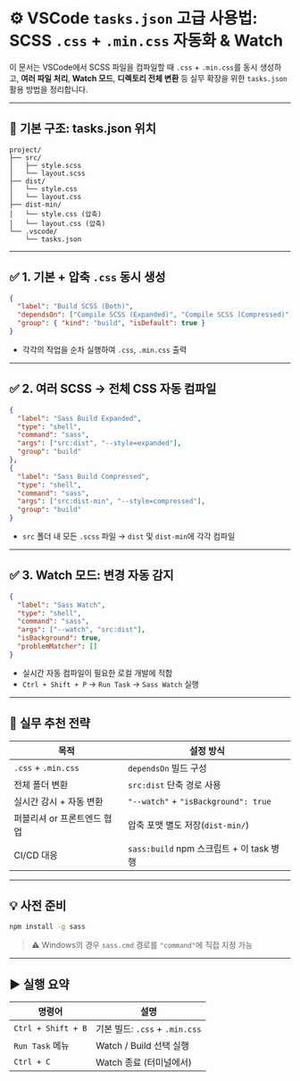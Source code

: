 # ⚙️ VSCode `tasks.json` 고급 사용법: SCSS `.css` + `.min.css` 자동화 & Watch

이 문서는 VSCode에서 SCSS 파일을 컴파일할 때 `.css` + `.min.css`를 동시 생성하고, **여러 파일 처리**, **Watch 모드**, **디렉토리 전체 변환** 등 실무 확장을 위한 `tasks.json` 활용 방법을 정리합니다.

---

## 📁 기본 구조: tasks.json 위치

```
project/
├── src/
│   ├── style.scss
│   └── layout.scss
├── dist/
│   └── style.css
│   └── layout.css
├── dist-min/
│   └── style.css (압축)
│   └── layout.css (압축)
└── .vscode/
    └── tasks.json
```

---

## ✅ 1. 기본 + 압축 `.css` 동시 생성

```json
{
  "label": "Build SCSS (Both)",
  "dependsOn": ["Compile SCSS (Expanded)", "Compile SCSS (Compressed)"],
  "group": { "kind": "build", "isDefault": true }
}
```

- 각각의 작업을 순차 실행하여 `.css`, `.min.css` 출력

---

## ✅ 2. 여러 SCSS → 전체 CSS 자동 컴파일

```json
{
  "label": "Sass Build Expanded",
  "type": "shell",
  "command": "sass",
  "args": ["src:dist", "--style=expanded"],
  "group": "build"
},
{
  "label": "Sass Build Compressed",
  "type": "shell",
  "command": "sass",
  "args": ["src:dist-min", "--style=compressed"],
  "group": "build"
}
```

- `src` 폴더 내 모든 `.scss` 파일 → `dist` 및 `dist-min`에 각각 컴파일

---

## ✅ 3. Watch 모드: 변경 자동 감지

```json
{
  "label": "Sass Watch",
  "type": "shell",
  "command": "sass",
  "args": ["--watch", "src:dist"],
  "isBackground": true,
  "problemMatcher": []
}
```

- 실시간 자동 컴파일이 필요한 로컬 개발에 적합
- `Ctrl + Shift + P` → `Run Task` → `Sass Watch` 실행

---

## 🧠 실무 추천 전략

| 목적                        | 설정 방식 |
|-----------------------------|-----------|
| `.css` + `.min.css`         | `dependsOn` 빌드 구성 |
| 전체 폴더 변환             | `src:dist` 단축 경로 사용 |
| 실시간 감시 + 자동 변환     | `"--watch"` + `"isBackground": true` |
| 퍼블리셔 or 프론트엔드 협업 | 압축 포맷 별도 저장(`dist-min/`) |
| CI/CD 대응                 | `sass:build` npm 스크립트 + 이 task 병행 |

---

## 💡 사전 준비

```bash
npm install -g sass
```

> ⚠️ Windows의 경우 `sass.cmd` 경로를 `"command"`에 직접 지정 가능

---

## ▶️ 실행 요약

| 명령어             | 설명 |
|--------------------|------|
| `Ctrl + Shift + B` | 기본 빌드: `.css` + `.min.css` |
| `Run Task` 메뉴    | Watch / Build 선택 실행 |
| `Ctrl + C`         | Watch 종료 (터미널에서) |